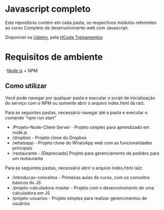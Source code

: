 # Javascript completo

Este reposítório contém em cada pasta, os respectivos módulos referentes ao curso Completo de desenvolvimento web com Javascript.

Disponível na [Udemy](https://www.udemy.com/course/javascript-curso-completo/), pela [HCode Treinamentos](https://hcode.com.br/)
 
# Requisitos de ambiente

-[Node.js](https://nodejs.org/) + NPM 

## Como utilizar

Você pode navegar por qualquer pasta e executar o script de inicialização do serviço com o NPM ou somente abrir o arquivo index.html da raiz.

Para as seguintes pastas, necessário navegar até a pasta e executar o comando "npm run start"
<ul>
  <li>/Projeto-Node-Client-Server - Projeto simples para aprendizado em node.js</li>
  <li>/dropbox - Projeto clone do Dropbox</li>
  <li>/whatsapp - Projeto clone do WhatsApp web com as funcionalidades principais</li>
  <li>/restaurante - [Depreciado] Projeto para gerenciamento de pedidos para um restaurante</li>
</ul>

Para as seguintes pastas, necessário abrir o arquivo index.html raiz:
<ul>
  <li>/introducao-conceitos - Primeiras aulas do curso, com os conceitos básicos do JS</li>
  <li>/projeto-calculadora-master - Projeto com o desenvolvimento de uma calculadora em JS</li>
  <li>/projeto-usuarios - Projeto simples para realizar gerencimentos de usuários</li> 
</ul>


